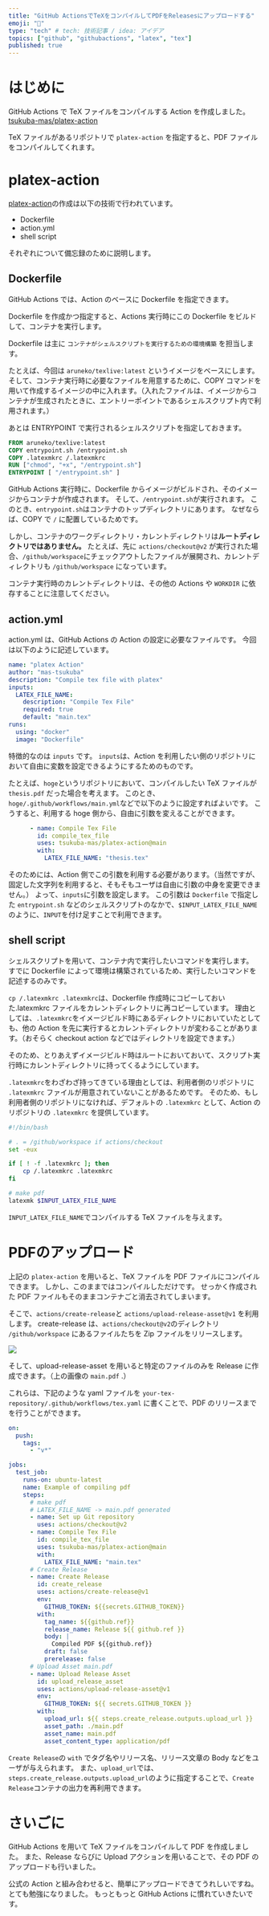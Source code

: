 ```yaml
---
title: "GitHub ActionsでTeXをコンパイルしてPDFをReleasesにアップロードする"
emoji: "💭"
type: "tech" # tech: 技術記事 / idea: アイデア
topics: ["github", "githubactions", "latex", "tex"]
published: true
---
```


# はじめに

GitHub Actions で TeX ファイルをコンパイルする Action を作成しました。
[tsukuba-mas/platex-action](https://github.com/tsukuba-mas/platex-action)

TeX ファイルがあるリポジトリで `platex-action` を指定すると、PDF ファイルをコンパイルしてくれます。

# platex-action

[platex-action](https://github.com/tsukuba-mas/platex-action)の作成は以下の技術で行われています。

- Dockerfile
- action.yml
- shell script

それぞれについて備忘録のために説明します。

## Dockerfile

GitHub Actions では、Action のベースに Dockerfile を指定できます。

Dockerfile を作成かつ指定すると、Actions 実行時にこの Dockerfile をビルドして、コンテナを実行します。

Dockerfile は主に `コンテナがシェルスクリプトを実行するための環境構築` を担当します。

たとえば、今回は `aruneko/texlive:latest` というイメージをベースにします。
そして、コンテナ実行時に必要なファイルを用意するために、COPY コマンドを用いて作成するイメージの中に入れます。（入れたファイルは、イメージからコンテナが生成されたときに、エントリーポイントであるシェルスクリプト内で利用されます。）

あとは ENTRYPOINT で実行されるシェルスクリプトを指定しておきます。

```dockerfile
FROM aruneko/texlive:latest
COPY entrypoint.sh /entrypoint.sh
COPY .latexmkrc /.latexmkrc
RUN ["chmod", "+x", "/entrypoint.sh"]
ENTRYPOINT [ "/entrypoint.sh" ]
```

GitHub Actions 実行時に、Dockerfile からイメージがビルドされ、そのイメージからコンテナが作成されます。
そして、`/entrypoint.sh`が実行されます。
このとき、`entrypoint.sh`はコンテナのトップディレクトリにあります。
なぜならば、COPY で `/` に配置しているためです。

しかし、コンテナのワークディレクトリ・カレントディレクトリは**ルートディレクトリではありません。**
たとえば、先に `actions/checkout@v2` が実行された場合、`/github/workspace`にチェックアウトしたファイルが展開され、カレントディレクトリも `/github/workspace` になっています。

コンテナ実行時のカレントディレクトリは、その他の Actions や `WORKDIR` に依存することに注意してください。

## action.yml

action.yml は、GitHub Actions の Action の設定に必要なファイルです。
今回は以下のように記述しています。

```yaml
name: "platex Action"
author: "mas-tsukuba"
description: "Compile tex file with platex"
inputs:
  LATEX_FILE_NAME:
    description: "Compile Tex File"
    required: true
    default: "main.tex"
runs:
  using: "docker"
  image: "Dockerfile"
```

特徴的なのは `inputs` です。
`inputs`は、Action を利用したい側のリポジトリにおいて自由に変数を設定できるようにするためのものです。

たとえば、`hoge`というリポジトリにおいて、コンパイルしたい TeX ファイルが `thesis.pdf` だった場合を考えます。
このとき、`hoge/.github/workflows/main.yml`などで以下のように設定すればよいです。
こうすると、利用する hoge 側から、自由に引数を変えることができます。

```yaml
      - name: Compile Tex File
        id: compile_tex_file
        uses: tsukuba-mas/platex-action@main
        with:
          LATEX_FILE_NAME: "thesis.tex"
```

そのためには、Action 側でこの引数を利用する必要があります。（当然ですが、固定した文字列を利用すると、そもそもユーザは自由に引数の中身を変更できません。）
よって、`inputs`に引数を設定します。
この引数は `Dockerfile` で指定した `entrypoint.sh` などのシェルスクリプトのなかで、`$INPUT_LATEX_FILE_NAME`のように、`INPUT`を付け足すことで利用できます。

## shell script

シェルスクリプトを用いて、コンテナ内で実行したいコマンドを実行します。
すでに Dockerfile によって環境は構築されているため、実行したいコマンドを記述するのみです。

`cp /.latexmkrc .latexmkrc`は、Dockerfile 作成時にコピーしておいた.latexmkrc ファイルをカレントディレクトリに再コピーしています。
理由としては、`.latexmkrc`をイメージビルド時にあるディレクトリにおいていたとしても、他の Action を先に実行するとカレントディレクトリが変わることがあります。（おそらく checkout action などではディレクトリを設定できます。）

そのため、とりあえずイメージビルド時はルートにおいておいて、スクリプト実行時にカレントディレクトリに持ってくるようにしています。

`.latexmkrc`をわざわざ持ってきている理由としては、利用者側のリポジトリに `.latexmkrc` ファイルが用意されていないことがあるためです。
そのため、もし利用者側のリポジトリになければ、デフォルトの `.latexmkrc` として、Action のリポジトリの `.latexmkrc` を提供しています。

```bash
#!/bin/bash

# . = /github/workspace if actions/checkout
set -eux

if [ ! -f .latexmkrc ]; then
    cp /.latexmkrc .latexmkrc
fi

# make pdf
latexmk $INPUT_LATEX_FILE_NAME
```

`INPUT_LATEX_FILE_NAME`でコンパイルする TeX ファイルを与えます。


# PDFのアップロード

上記の `platex-action` を用いると、TeX ファイルを PDF ファイルにコンパイルできます。
しかし、このままではコンパイルしただけです。
せっかく作成された PDF ファイルもそのままコンテナごと消去されてしまいます。

そこで、`actions/create-release`と `actions/upload-release-asset@v1` を利用します。
create-release は、`actions/checkout@v2`のディレクトリ `/github/workspace` にあるファイルたちを Zip ファイルをリリースします。

![](https://storage.googleapis.com/zenn-user-upload/8b3x4bmouvocrwlhjf1cfvqkpcjn)

そして、upload-release-asset を用いると特定のファイルのみを Release に作成できます。（上の画像の `main.pdf` .）

これらは、下記のような yaml ファイルを `your-tex-repository/.github/workflows/tex.yaml` に書くことで、PDF のリリースまでを行うことができます。

```yaml
on:
  push:
    tags:
      - "v*"

jobs:
  test_job:
    runs-on: ubuntu-latest
    name: Example of compiling pdf
    steps:
      # make pdf
      # LATEX_FILE_NAME -> main.pdf generated
      - name: Set up Git repository
        uses: actions/checkout@v2
      - name: Compile Tex File
        id: compile_tex_file
        uses: tsukuba-mas/platex-action@main
        with:
          LATEX_FILE_NAME: "main.tex"
      # Create Release
      - name: Create Release
        id: create_release
        uses: actions/create-release@v1
        env:
          GITHUB_TOKEN: ${{secrets.GITHUB_TOKEN}}
        with:
          tag_name: ${{github.ref}}
          release_name: Release ${{ github.ref }}
          body: |
            Compiled PDF ${{github.ref}}
          draft: false
          prerelease: false
      # Upload Asset main.pdf
      - name: Upload Release Asset
        id: upload_release_asset
        uses: actions/upload-release-asset@v1
        env:
          GITHUB_TOKEN: ${{ secrets.GITHUB_TOKEN }}
        with:
          upload_url: ${{ steps.create_release.outputs.upload_url }}
          asset_path: ./main.pdf
          asset_name: main.pdf
          asset_content_type: application/pdf
```

`Create Release`の `with` でタグ名やリリース名、リリース文章の Body などをユーザが与えられます。
また、`upload_url`では、`steps.create_release.outputs.upload_url`のように指定することで、`Create Release`コンテナの出力を再利用できます。

# さいごに

GitHub Actions を用いて TeX ファイルをコンパイルして PDF を作成しました。
また、Release ならびに Upload アクションを用いることで、その PDF のアップロードも行いました。

公式の Action と組み合わせると、簡単にアップロードできてうれしいですね。
とても勉強になりました。
もっともっと GitHub Actions に慣れていきたいです。
